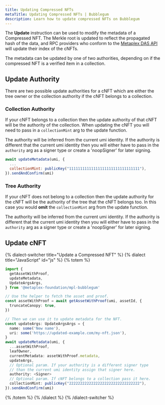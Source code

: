 ```yaml
---
title: Updating Compressed NFTs
metaTitle: Updating Compressed NFTs | Bubblegum
description: Learn how to update compressed NFTs on Bubblegum
---
```


The **Update** instruction can be used to modify the metadata of a Compressed NFT. The Merkle root is updated to reflect the propagated hash of the data, and RPC providers who conform to the [Metaplex DAS API](https://github.com/metaplex-foundation/digital-asset-standard-api) will update their index of the cNFTs.

The metadata can be updated by one of two authorities, depending on if the compressed NFT is a verified item in a collection.

## Update Authority

There are two possible update authorities for a cNFT which are either the tree owner or the collection authority if the cNFT belongs to a collection.

### Collection Authority

If your cNFT belongs to a collection then the update authority of that cNFT will be the authority of the collection. When updating the cNFT you will need to pass in a `collectionMint` arg to the update function.

The authority will be inferred from the current umi identity. If the authority is different that the current umi identity then you will either have to pass in the `authority` arg as a signer type or create a 'noopSigner' for later signing.

```js
await updateMetadata(umi, {
  ...
  collectionMint: publicKey("11111111111111111111111111111111"),
}).sendAndConfirm(umi)
```

### Tree Authority

If your cNFT does not belong to a collection then the update authority for the cNFT will be the authority of the tree that the cNFT belongs too. In this case you would **omit** the `collectionMint` arg from the update function.

The authority will be inferred from the current umi identity. If the authority is different that the current umi identity then you will either have to pass in the `authority` arg as a signer type or create a 'noopSigner' for later signing.

## Update cNFT

{% dialect-switcher title="Update a Compressed NFT" %}
{% dialect title="JavaScript" id="js" %}
{% totem %}

```ts
import {
  getAssetWithProof,
  updateMetadata,
  UpdateArgsArgs,
} from '@metaplex-foundation/mpl-bubblegum'

// Use the helper to fetch the asset and proof.
const assetWithProof = await getAssetWithProof(umi, assetId, {
  truncateCanopy: true,
})

// Then we can use it to update metadata for the NFT.
const updateArgs: UpdateArgsArgs = {
  name: some('New name'),
  uri: some('https://updated-example.com/my-nft.json'),
}
await updateMetadata(umi, {
  ...assetWithProof,
  leafOwner,
  currentMetadata: assetWithProof.metadata,
  updateArgs,
  // Optional param. If your authority is a different signer type 
  // than the current umi identity assign that signer here.
  authority: <Signer>
  // Optional param. If cNFT belongs to a collection pass it here.
  collectionMint: publicKey("22222222222222222222222222222222"),
}).sendAndConfirm(umi)
```

{% /totem %}
{% /dialect %}
{% /dialect-switcher %}
